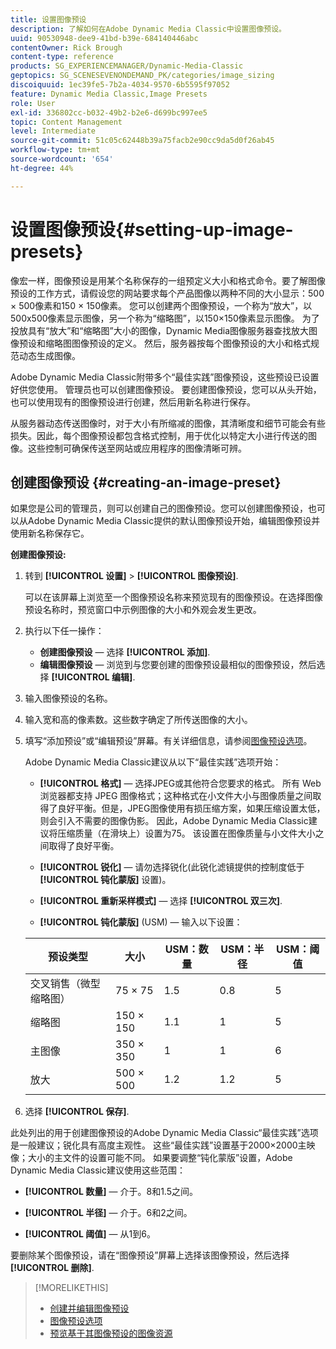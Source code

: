 ```yaml
---
title: 设置图像预设
description: 了解如何在Adobe Dynamic Media Classic中设置图像预设。
uuid: 90530948-dee9-41bd-b39e-684140446abc
contentOwner: Rick Brough
content-type: reference
products: SG_EXPERIENCEMANAGER/Dynamic-Media-Classic
geptopics: SG_SCENESEVENONDEMAND_PK/categories/image_sizing
discoiquuid: 1ec39fe5-7b2a-4034-9570-6b5595f97052
feature: Dynamic Media Classic,Image Presets
role: User
exl-id: 336802cc-b032-49b2-b2e6-d699bc997ee5
topic: Content Management
level: Intermediate
source-git-commit: 51c05c62448b39a75facb2e90cc9da5d0f26ab45
workflow-type: tm+mt
source-wordcount: '654'
ht-degree: 44%

---
```


# 设置图像预设{#setting-up-image-presets}

像宏一样，图像预设是用某个名称保存的一组预定义大小和格式命令。要了解图像预设的工作方式，请假设您的网站要求每个产品图像以两种不同的大小显示：500 × 500像素和150 × 150像素。 您可以创建两个图像预设，一个称为“放大”，以500x500像素显示图像，另一个称为“缩略图”，以150×150像素显示图像。 为了投放具有“放大”和“缩略图”大小的图像，Dynamic Media图像服务器查找放大图像预设和缩略图图像预设的定义。 然后，服务器按每个图像预设的大小和格式规范动态生成图像。

Adobe Dynamic Media Classic附带多个“最佳实践”图像预设，这些预设已设置好供您使用。 管理员也可以创建图像预设。 要创建图像预设，您可以从头开始，也可以使用现有的图像预设进行创建，然后用新名称进行保存。

从服务器动态传送图像时，对于大小有所缩减的图像，其清晰度和细节可能会有些损失。因此，每个图像预设都包含格式控制，用于优化以特定大小进行传送的图像。这些控制可确保传送至网站或应用程序的图像清晰可辨。

## 创建图像预设 {#creating-an-image-preset}

如果您是公司的管理员，则可以创建自己的图像预设。您可以创建图像预设，也可以从Adobe Dynamic Media Classic提供的默认图像预设开始，编辑图像预设并使用新名称保存它。

**创建图像预设:**

1. 转到 **[!UICONTROL 设置]** > **[!UICONTROL 图像预设]**.

   可以在该屏幕上浏览至一个图像预设名称来预览现有的图像预设。在选择图像预设名称时，预览窗口中示例图像的大小和外观会发生更改。

1. 执行以下任一操作：

   * **创建图像预设**  — 选择 **[!UICONTROL 添加]**.
   * **编辑图像预设**  — 浏览到与您要创建的图像预设最相似的图像预设，然后选择 **[!UICONTROL 编辑]**.

1. 输入图像预设的名称。
1. 输入宽和高的像素数。这些数字确定了所传送图像的大小。
1. 填写“添加预设”或“编辑预设”屏幕。有关详细信息，请参阅[图像预设选项](application-setup.md#image_preset_options)。

   Adobe Dynamic Media Classic建议从以下“最佳实践”选项开始：

   * **[!UICONTROL 格式]**  — 选择JPEG或其他符合您要求的格式。 所有 Web 浏览器都支持 JPEG 图像格式；这种格式在小文件大小与图像质量之间取得了良好平衡。但是，JPEG图像使用有损压缩方案，如果压缩设置太低，则会引入不需要的图像伪影。 因此，Adobe Dynamic Media Classic建议将压缩质量（在滑块上）设置为75。 该设置在图像质量与小文件大小之间取得了良好平衡。

   * **[!UICONTROL 锐化]**  — 请勿选择锐化(此锐化滤镜提供的控制度低于 **[!UICONTROL 钝化蒙版]** 设置)。

   * **[!UICONTROL 重新采样模式]**  — 选择 **[!UICONTROL 双三次]**.

   * **[!UICONTROL 钝化蒙版]** (USM) — 输入以下设置：

   | 预设类型 | 大小 | USM：数量 | USM：半径 | USM：阈值 |
   | --- | --- | --- | --- | --- |
   | 交叉销售（微型缩略图） | 75 × 75 | 1.5 | 0.8 | 5 |
   | 缩略图 | 150 × 150 | 1.1 | 1 | 5 |
   | 主图像 | 350 × 350 | 1 | 1 | 6 |
   | 放大 | 500 × 500 | 1.2 | 1.2 | 5 |

1. 选择 **[!UICONTROL 保存]**.

此处列出的用于创建图像预设的Adobe Dynamic Media Classic“最佳实践”选项是一般建议；锐化具有高度主观性。 这些“最佳实践”设置基于2000×2000主映像；大小的主文件的设置可能不同。 如果要调整“钝化蒙版”设置，Adobe Dynamic Media Classic建议使用这些范围：

* **[!UICONTROL 数量]**  — 介于。8和1.5之间。

* **[!UICONTROL 半径]**  — 介于。6和2之间。

* **[!UICONTROL 阈值]**  — 从1到6。

要删除某个图像预设，请在“图像预设”屏幕上选择该图像预设，然后选择 **[!UICONTROL 删除]**.

>[!MORELIKETHIS]
>
>* [创建并编辑图像预设](application-setup.md#creating_and_editing_image_presets)
>* [图像预设选项](application-setup.md#image_preset_options)
>* [预览基于其图像预设的图像资源](previewing-asset.md#previewing_an_image_asset_based_on_its_image_preset)
